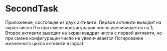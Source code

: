 # SecondTask
Приложение, состоящее из двух активити. 
Первое активити выводит на экран число 0 и при смене конфигурации число увеличивается на 1; 
Второе активити выводит на экран квадрат числа с первой активити, но при смене конфигурации число не увеличивается 
Логирование жизненного цикла активити в logcat.
